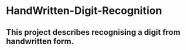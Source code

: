 # HandWritten-Digit-Recognition

## This project describes recognising a digit from handwritten form.

